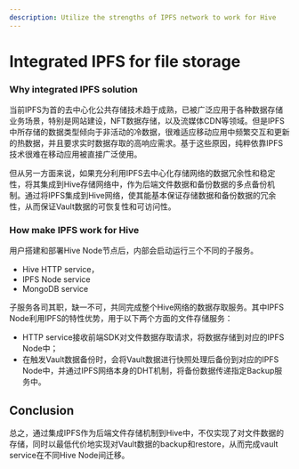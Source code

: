 ```yaml
---
description: Utilize the strengths of IPFS network to work for Hive
---
```


# Integrated IPFS for file storage

### Why integrated IPFS solution&#x20;

当前IPFS为首的去中心化公共存储技术趋于成熟，已被广泛应用于各种数据存储业务场景，特别是网站建设，NFT数据存储，以及流媒体CDN等领域。但是IPFS中所存储的数据类型倾向于非活动的冷数据，很难适应移动应用中频繁交互和更新的热数据，并且要求实时数据存取的高响应需求。基于这些原因，纯粹依靠IPFS技术很难在移动应用被直接广泛使用。

但从另一方面来说，如果充分利用IPFS去中心化存储网络的数据冗余性和稳定性，将其集成到Hive存储网络中，作为后端文件数据和备份数据的多点备份机制。通过将IPFS集成到Hive网络，使其能基本保证存储数据和备份数据的冗余性，从而保证Vault数据的可恢复性和可访问性。

### How make IPFS work for Hive

用户搭建和部署Hive Node节点后，内部会启动运行三个不同的子服务。

* Hive HTTP service，
* IPFS Node service
* MongoDB service

子服务各司其职，缺一不可，共同完成整个Hive网络的数据存取服务。其中IPFS Node利用IPFS的特性优势，用于以下两个方面的文件存储服务：

* HTTP service接收前端SDK对文件数据存取请求，将数据存储到对应的IPFS Node中；
* 在触发Vault数据备份时，会将Vault数据进行快照处理后备份到对应的IPFS Node中，并通过IPFS网络本身的DHT机制，将备份数据传递指定Backup服务中。

## Conclusion

总之，通过集成IPFS作为后端文件存储机制到Hive中，不仅实现了对文件数据的存储，同时以最低代价地实现对Vault数据的backup和restore，从而完成vault service在不同Hive Node间迁移。
